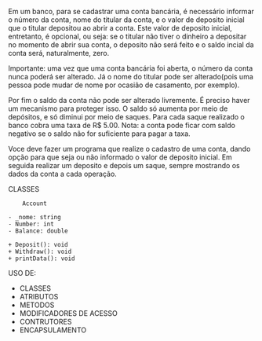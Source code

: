 Em um banco, para se cadastrar uma conta bancária, é necessário informar o número da conta, nome do titular da conta, e o valor de deposito inicial que o titular depositou ao abrir a conta. Este valor de deposito inicial, entretanto, é opcional, ou seja: se o titular não tiver o dinheiro a depositar no momento de abrir sua conta, o deposito não será feito e o saldo incial da conta será, naturalmente, zero.

Importante: uma vez que uma conta bancária foi aberta, o número da conta nunca poderá ser alterado. Já o nome do titular pode ser alterado(pois uma pessoa pode mudar de nome por ocasião de casamento, por exemplo).

Por fim o saldo da conta não pode ser alterado livremente. É preciso haver um mecanismo para proteger isso. O saldo só aumenta por meio de depósitos, e só diminui por meio de saques. Para cada saque realizado o banco cobra uma taxa de R$ 5.00. Nota: a conta pode ficar com saldo negativo se o saldo não for suficiente para pagar a taxa.

Voce deve fazer um programa que realize o cadastro de uma conta, dando opção para que seja ou não informado o valor de  deposito inicial. Em seguida realizar um deposito e depois um saque, sempre mostrando os dados da conta a cada operação.

CLASSES

		Account

	- _nome: string
	- Number: int
	- Balance: double

	+ Deposit(): void
	+ Withdraw(): void
	+ printData(): void

USO DE:

* CLASSES
* ATRIBUTOS
* METODOS
* MODIFICADORES DE ACESSO
* CONTRUTORES
* ENCAPSULAMENTO
